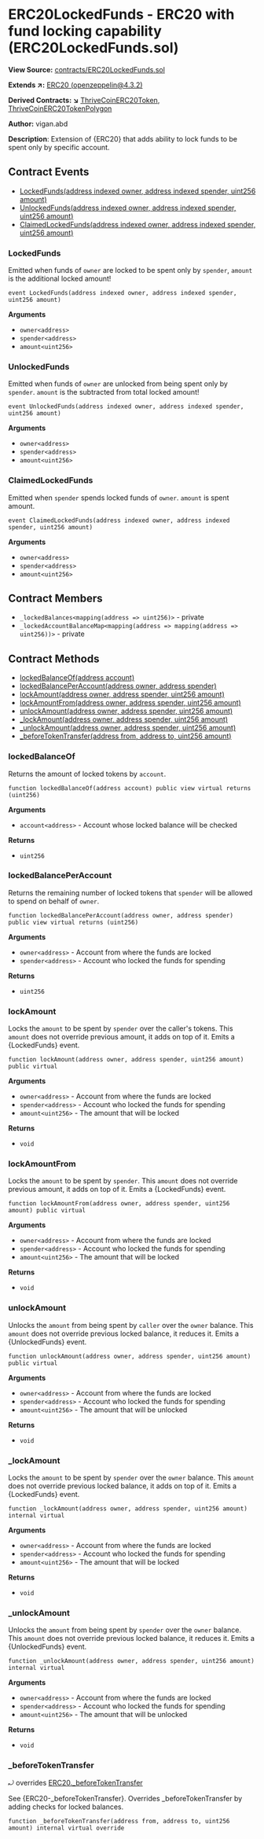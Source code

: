 # ERC20LockedFunds - ERC20 with fund locking capability (ERC20LockedFunds.sol)

**View Source:** [contracts/ERC20LockedFunds.sol](../contracts/ERC20LockedFunds.sol)

**Extends ↗:** [ERC20 (openzeppelin@4.3.2)](https://github.com/OpenZeppelin/openzeppelin-contracts/blob/v4.3.2/contracts/token/ERC20/ERC20.sol)

**Derived Contracts: ↘** [ThriveCoinERC20Token](ThriveCoinERC20Token.md), [ThriveCoinERC20TokenPolygon](ThriveCoinERC20TokenPolygon.md)

**Author:** vigan.abd

**Description**: Extension of {ERC20} that adds ability to lock funds to be 
spent only by specific account.

## Contract Events
- [LockedFunds(address indexed owner, address indexed spender, uint256 amount)](#LockedFunds)
- [UnlockedFunds(address indexed owner, address indexed spender, uint256 amount)](#UnlockedFunds)
- [ClaimedLockedFunds(address indexed owner, address indexed spender, uint256 amount)](#ClaimedLockedFunds)

### LockedFunds
Emitted when funds of `owner` are locked to be spent only by `spender`,
`amount` is the additional locked amount!
```solidity
event LockedFunds(address indexed owner, address indexed spender, uint256 amount)
```

**Arguments**
- `owner<address>`
- `spender<address>`
- `amount<uint256>`

### UnlockedFunds
Emitted when funds of `owner` are unlocked from being spent only by `spender`.
`amount` is the subtracted from total locked amount!
```solidity
event UnlockedFunds(address indexed owner, address indexed spender, uint256 amount)
```

**Arguments**
- `owner<address>`
- `spender<address>`
- `amount<uint256>`

### ClaimedLockedFunds
Emitted when `spender` spends locked funds of `owner`. `amount` is spent amount.
```solidity
event ClaimedLockedFunds(address indexed owner, address indexed spender, uint256 amount)
```

**Arguments**
- `owner<address>`
- `spender<address>`
- `amount<uint256>`

## Contract Members
- `_lockedBalances<mapping(address => uint256)>` - private
- `_lockedAccountBalanceMap<mapping(address => mapping(address => uint256))>` - private

## Contract Methods
- [lockedBalanceOf(address account)](#lockedBalanceOf)
- [lockedBalancePerAccount(address owner, address spender)](#lockedBalancePerAccount)
- [lockAmount(address owner, address spender, uint256 amount)](#lockAmount)
- [lockAmountFrom(address owner, address spender, uint256 amount)](#lockAmountFrom)
- [unlockAmount(address owner, address spender, uint256 amount)](#unlockAmount)
- [_lockAmount(address owner, address spender, uint256 amount)](#_lockAmount)
- [_unlockAmount(address owner, address spender, uint256 amount)](#_unlockAmount)
- [_beforeTokenTransfer(address from, address to, uint256 amount)](#_beforeTokenTransfer)

### lockedBalanceOf
Returns the amount of locked tokens by `account`.
```solidity
function lockedBalanceOf(address account) public view virtual returns (uint256)
```

**Arguments**
- `account<address>` - Account whose locked balance will be checked

**Returns**
- `uint256` 

### lockedBalancePerAccount
Returns the remaining number of locked tokens that `spender` will be allowed
to spend on behalf of `owner`.
```solidity
function lockedBalancePerAccount(address owner, address spender) public view virtual returns (uint256)
```

**Arguments**
- `owner<address>` - Account from where the funds are locked
- `spender<address>` - Account who locked the funds for spending

**Returns**
- `uint256` 

### lockAmount
Locks the `amount` to be spent by `spender` over the caller's tokens.
This `amount` does not override previous amount, it adds on top of it.
Emits a {LockedFunds} event.
```solidity
function lockAmount(address owner, address spender, uint256 amount) public virtual
```

**Arguments**
- `owner<address>` - Account from where the funds are locked
- `spender<address>` - Account who locked the funds for spending
- `amount<uint256>` - The amount that will be locked

**Returns**
- `void` 

### lockAmountFrom
Locks the `amount` to be spent by `spender`. This `amount` does not override
previous amount, it adds on top of it.
Emits a {LockedFunds} event.
```solidity
function lockAmountFrom(address owner, address spender, uint256 amount) public virtual
```

**Arguments**
- `owner<address>` - Account from where the funds are locked
- `spender<address>` - Account who locked the funds for spending
- `amount<uint256>` - The amount that will be locked

**Returns**
- `void` 

### unlockAmount
Unlocks the `amount` from being spent by `caller` over the `owner` balance.
This `amount` does not override previous locked balance, it reduces it.
Emits a {UnlockedFunds} event.
```solidity
function unlockAmount(address owner, address spender, uint256 amount) public virtual
```

**Arguments**
- `owner<address>` - Account from where the funds are locked
- `spender<address>` - Account who locked the funds for spending
- `amount<uint256>` - The amount that will be unlocked

**Returns**
- `void` 

### _lockAmount
Locks the `amount` to be spent by `spender` over the `owner` balance.
This `amount` does not override previous locked balance, it adds on top of it.
Emits a {LockedFunds} event.
```solidity
function _lockAmount(address owner, address spender, uint256 amount) internal virtual
```

**Arguments**
- `owner<address>` - Account from where the funds are locked
- `spender<address>` - Account who locked the funds for spending
- `amount<uint256>` - The amount that will be locked

**Returns**
- `void` 

### _unlockAmount
Unlocks the `amount` from being spent by `spender` over the `owner` balance.
This `amount` does not override previous locked balance, it reduces it.
Emits a {UnlockedFunds} event.
```solidity
function _unlockAmount(address owner, address spender, uint256 amount) internal virtual
```

**Arguments**
- `owner<address>` - Account from where the funds are locked
- `spender<address>` - Account who locked the funds for spending
- `amount<uint256>` - The amount that will be unlocked

**Returns**
- `void` 

### _beforeTokenTransfer
⤾ overrides [ERC20._beforeTokenTransfer](https://github.com/OpenZeppelin/openzeppelin-contracts/blob/v4.3.2/contracts/token/ERC20/ERC20.sol#L330)

See {ERC20-_beforeTokenTransfer}. Overrides _beforeTokenTransfer by
adding checks for locked balances.
```solidity
function _beforeTokenTransfer(address from, address to, uint256 amount) internal virtual override
```
